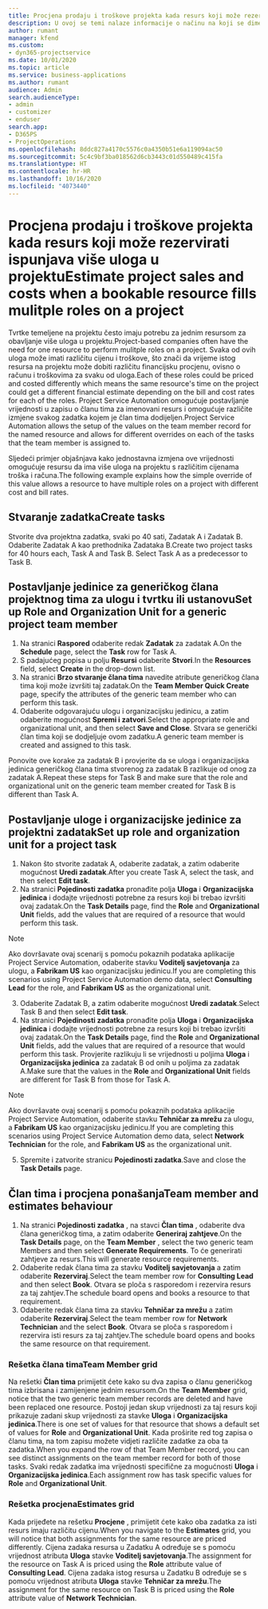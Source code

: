 ```yaml
---
title: Procjena prodaju i troškove projekta kada resurs koji može rezervirati ispunjava više uloga u projektu
description: U ovoj se temi nalaze informacije o načinu na koji se dimenzije mogu upotrebljavati za podršku određivanju cijena i troškova za resurs koji ispunjava višestruke uloge u projektu.
author: rumant
manager: kfend
ms.custom:
- dyn365-projectservice
ms.date: 10/01/2020
ms.topic: article
ms.service: business-applications
ms.author: rumant
audience: Admin
search.audienceType:
- admin
- customizer
- enduser
search.app:
- D365PS
- ProjectOperations
ms.openlocfilehash: 8ddc827a4170c5576c0a4350b51e6a119094ac50
ms.sourcegitcommit: 5c4c9bf3ba018562d6cb3443c01d550489c415fa
ms.translationtype: HT
ms.contentlocale: hr-HR
ms.lasthandoff: 10/16/2020
ms.locfileid: "4073440"
---
```

# <a name="estimate-project-sales-and-costs-when-a-bookable-resource-fills-mulitple-roles-on-a-project"></a><span data-ttu-id="a4f52-103">Procjena prodaju i troškove projekta kada resurs koji može rezervirati ispunjava više uloga u projektu</span><span class="sxs-lookup"><span data-stu-id="a4f52-103">Estimate project sales and costs when a bookable resource fills mulitple roles on a project</span></span> 

<span data-ttu-id="a4f52-104">Tvrtke temeljene na projektu često imaju potrebu za jednim resursom za obavljanje više uloga u projektu.</span><span class="sxs-lookup"><span data-stu-id="a4f52-104">Project-based companies often have the need for one resource to perform mulitple roles on a project.</span></span> <span data-ttu-id="a4f52-105">Svaka od ovih uloga može imati različitu cijenu i troškove, što znači da vrijeme istog resursa na projektu može dobiti različitu financijsku procjenu, ovisno o računu i troškovima za svaku od uloga.</span><span class="sxs-lookup"><span data-stu-id="a4f52-105">Each of these roles could be priced and costed differently which means the same resource's time on the project could get a different financial estimate depending on the bill and cost rates for each of the roles.</span></span> <span data-ttu-id="a4f52-106">Project Service Automation omogućuje postavljanje vrijednosti u zapisu o članu tima za imenovani resurs i omogućuje različite izmjene svakog zadatka kojem je član tima dodijeljen.</span><span class="sxs-lookup"><span data-stu-id="a4f52-106">Project Service Automation allows the setup of the values on the team member record for the named resource and allows for different overrides on each of the tasks that the team member is assigned to.</span></span>

<span data-ttu-id="a4f52-107">Sljedeći primjer objašnjava kako jednostavna izmjena ove vrijednosti omogućuje resursu da ima više uloga na projektu s različitim cijenama troška i računa.</span><span class="sxs-lookup"><span data-stu-id="a4f52-107">The following example  explains how the simple override of this value allows a resource to have multiple roles on a project with different cost and bill rates.</span></span>

## <a name="create-tasks"></a><span data-ttu-id="a4f52-108">Stvaranje zadatka</span><span class="sxs-lookup"><span data-stu-id="a4f52-108">Create tasks</span></span>
<span data-ttu-id="a4f52-109">Stvorite dva projektna zadatka, svaki po 40 sati, Zadatak A i Zadatak B. Odaberite Zadatak A kao prethodnika Zadataka B.</span><span class="sxs-lookup"><span data-stu-id="a4f52-109">Create two project tasks for 40 hours each, Task A and Task B. Select Task A as a predecessor to Task B.</span></span>

## <a name="set-up-role-and-organization-unit-for-a-generic-project-team-member"></a><span data-ttu-id="a4f52-110">Postavljanje jedinice za generičkog člana projektnog tima za ulogu i tvrtku ili ustanovu</span><span class="sxs-lookup"><span data-stu-id="a4f52-110">Set up Role and Organization Unit for a generic project team member</span></span>

1. <span data-ttu-id="a4f52-111">Na stranici **Raspored** odaberite redak **Zadatak** za zadatak A.</span><span class="sxs-lookup"><span data-stu-id="a4f52-111">On the **Schedule** page, select the **Task** row for Task A.</span></span> 
2. <span data-ttu-id="a4f52-112">S padajućeg popisa u polju **Resursi** odaberite **Stvori**.</span><span class="sxs-lookup"><span data-stu-id="a4f52-112">In the **Resources** field, select **Create** in the drop-down list.</span></span>
3. <span data-ttu-id="a4f52-113">Na stranici **Brzo stvaranje člana tima** navedite atribute generičkog člana tima koji može izvršiti taj zadatak.</span><span class="sxs-lookup"><span data-stu-id="a4f52-113">On the **Team Member Quick Create** page, specify the attributes of the generic team member who can perform this task.</span></span>
4. <span data-ttu-id="a4f52-114">Odaberite odgovarajuću ulogu i organizacijsku jedinicu, a zatim odaberite mogućnost **Spremi i zatvori**.</span><span class="sxs-lookup"><span data-stu-id="a4f52-114">Select the appropriate role and organizational unit, and then select **Save and Close**.</span></span> <span data-ttu-id="a4f52-115">Stvara se generički član tima koji se dodjeljuje ovom zadatku.</span><span class="sxs-lookup"><span data-stu-id="a4f52-115">A generic team member is created and assigned to this task.</span></span> 

<span data-ttu-id="a4f52-116">Ponovite ove korake za zadatak B i provjerite da se uloga i organizacijska jedinica generičkog člana tima stvorenog za zadatak B razlikuje od onog za zadatak A.</span><span class="sxs-lookup"><span data-stu-id="a4f52-116">Repeat these steps for Task B and make sure that the role and organizational unit on the generic team member created for Task B is different than Task A.</span></span> 

## <a name="set-up-role-and-organization-unit-for-a-project-task"></a><span data-ttu-id="a4f52-117">Postavljanje uloge i organizacijske jedinice za projektni zadatak</span><span class="sxs-lookup"><span data-stu-id="a4f52-117">Set up role and organization unit for a project task</span></span>

1. <span data-ttu-id="a4f52-118">Nakon što stvorite zadatak A, odaberite zadatak, a zatim odaberite mogućnost **Uredi zadatak**.</span><span class="sxs-lookup"><span data-stu-id="a4f52-118">After you create Task A, select the task, and then select **Edit task**.</span></span>
2. <span data-ttu-id="a4f52-119">Na stranici **Pojedinosti zadatka** pronađite polja **Uloga** i **Organizacijska jedinica** i dodajte vrijednosti potrebne za resurs koji bi trebao izvršiti ovaj zadatak.</span><span class="sxs-lookup"><span data-stu-id="a4f52-119">On the **Task Details** page, find the **Role** and **Organizational Unit** fields, add the values that are required of a resource that would perform this task.</span></span> 

  > [!NOTE]
  > <span data-ttu-id="a4f52-120">Ako dovršavate ovaj scenarij s pomoću pokaznih podataka aplikacije Project Service Automation, odaberite stavku **Voditelj savjetovanja** za ulogu, a **Fabrikam US** kao organizacijsku jedinicu.</span><span class="sxs-lookup"><span data-stu-id="a4f52-120">If you are completing this scenarios using Project Service Automation demo data, select **Consulting Lead** for the role, and **Fabrikam US** as the organizational unit.</span></span>

3. <span data-ttu-id="a4f52-121">Odaberite Zadatak B, a zatim odaberite mogućnost **Uredi zadatak**.</span><span class="sxs-lookup"><span data-stu-id="a4f52-121">Select Task B and then select **Edit task**.</span></span>
4. <span data-ttu-id="a4f52-122">Na stranici **Pojedinosti zadatka** pronađite polja **Uloga** i **Organizacijska jedinica** i dodajte vrijednosti potrebne za resurs koji bi trebao izvršiti ovaj zadatak.</span><span class="sxs-lookup"><span data-stu-id="a4f52-122">On the **Task Details** page, find the **Role** and **Organizational Unit** fields, add the values that are required of a resource that would perform this task.</span></span> <span data-ttu-id="a4f52-123">Provjerite razlikuju li se vrijednosti u poljima **Uloga** i **Organizacijska jedinica** za zadatak B od onih u poljima za zadatak A.</span><span class="sxs-lookup"><span data-stu-id="a4f52-123">Make sure that the values in the **Role** and **Organizational Unit** fields are different for Task B from those for Task A.</span></span> 

  > [!NOTE]
  > <span data-ttu-id="a4f52-124">Ako dovršavate ovaj scenarij s pomoću pokaznih podataka aplikacije Project Service Automation, odaberite stavku **Tehničar za mrežu** za ulogu, a **Fabrikam US** kao organizacijsku jedinicu.</span><span class="sxs-lookup"><span data-stu-id="a4f52-124">If you are completing this scenarios using Project Service Automation demo data, select **Network Technician** for the role, and **Fabrikam US** as the organizational unit.</span></span>

5. <span data-ttu-id="a4f52-125">Spremite i zatvorite stranicu **Pojedinosti zadatka**.</span><span class="sxs-lookup"><span data-stu-id="a4f52-125">Save and close the **Task Details** page.</span></span> 

## <a name="team-member-and-estimates-behaviour"></a><span data-ttu-id="a4f52-126">Član tima i procjena ponašanja</span><span class="sxs-lookup"><span data-stu-id="a4f52-126">Team member and estimates behaviour</span></span> 

1. <span data-ttu-id="a4f52-127">Na stranici **Pojedinosti zadatka** , na stavci **Član tima** , odaberite dva člana generičkog tima, a zatim odaberite **Generiraj zahtjeve**.</span><span class="sxs-lookup"><span data-stu-id="a4f52-127">On the **Task Details** page, on the **Team Member** , select the two generic team Members and then select **Generate Requirements**.</span></span> <span data-ttu-id="a4f52-128">To će generirati zahtjeve za resurs.</span><span class="sxs-lookup"><span data-stu-id="a4f52-128">This will generate resource requirements.</span></span> 
2. <span data-ttu-id="a4f52-129">Odaberite redak člana tima za stavku **Voditelj savjetovanja** a zatim odaberite **Rezerviraj**.</span><span class="sxs-lookup"><span data-stu-id="a4f52-129">Select the team member row for **Consulting Lead** and then select **Book**.</span></span> <span data-ttu-id="a4f52-130">Otvara se ploča s rasporedom i rezervira resurs za taj zahtjev.</span><span class="sxs-lookup"><span data-stu-id="a4f52-130">The schedule board opens and books a resource to that requirement.</span></span>
3. <span data-ttu-id="a4f52-131">Odaberite redak člana tima za stavku **Tehničar za mrežu** a zatim odaberite **Rezerviraj**.</span><span class="sxs-lookup"><span data-stu-id="a4f52-131">Select the team member row for **Network Technician** and the select **Book**.</span></span> <span data-ttu-id="a4f52-132">Otvara se ploča s rasporedom i rezervira isti resurs za taj zahtjev.</span><span class="sxs-lookup"><span data-stu-id="a4f52-132">The schedule board opens and books the same resource on that requirement.</span></span>

### <a name="team-member-grid"></a><span data-ttu-id="a4f52-133">Rešetka člana tima</span><span class="sxs-lookup"><span data-stu-id="a4f52-133">Team Member grid</span></span> 
<span data-ttu-id="a4f52-134">Na rešetki **Član tima** primijetit ćete kako su dva zapisa o članu generičkog tima izbrisana i zamijenjene jednim resursom.</span><span class="sxs-lookup"><span data-stu-id="a4f52-134">On the **Team Member** grid, notice that the two generic team member records are deleted and have been replaced one resource.</span></span> <span data-ttu-id="a4f52-135">Postoji jedan skup vrijednosti za taj resurs koji prikazuje zadani skup vrijednosti za stavke **Uloga** i **Organizacijska jedinica**.</span><span class="sxs-lookup"><span data-stu-id="a4f52-135">There is one set of values for that resource that shows a default set of values for **Role** and **Organizational Unit**.</span></span>
<span data-ttu-id="a4f52-136">Kada proširite red tog zapisa o članu tima, na tom zapisu možete vidjeti različite zadatke za oba ta zadatka.</span><span class="sxs-lookup"><span data-stu-id="a4f52-136">When you expand the row of that Team Member record, you can see distinct assignments on the team member record for both of those tasks.</span></span> <span data-ttu-id="a4f52-137">Svaki redak zadatka ima vrijednosti specifične za mogućnosti **Uloga** i **Organizacijska jedinica**.</span><span class="sxs-lookup"><span data-stu-id="a4f52-137">Each assignment row has task specific values for **Role** and **Organizational Unit**.</span></span> 

### <a name="estimates-grid"></a><span data-ttu-id="a4f52-138">Rešetka procjena</span><span class="sxs-lookup"><span data-stu-id="a4f52-138">Estimates grid</span></span> 
<span data-ttu-id="a4f52-139">Kada prijeđete na rešetku **Procjene** , primijetit ćete kako oba zadatka za isti resurs imaju različitu cijenu.</span><span class="sxs-lookup"><span data-stu-id="a4f52-139">When you navigate to the **Estimates** grid, you will notice that both assignments for the same resource are priced differently.</span></span>
<span data-ttu-id="a4f52-140">Cijena zadaka resursa u Zadatku A određuje se s pomoću vrijednost atributa **Uloga** stavke **Voditelj savjetovanja**.</span><span class="sxs-lookup"><span data-stu-id="a4f52-140">The assignment for the resource on Task A is priced using the **Role** attribute value of **Consulting Lead**.</span></span> <span data-ttu-id="a4f52-141">Cijena zadaka istog resursa u Zadatku B određuje se s pomoću vrijednost atributa **Uloga** stavke **Tehničar za mrežu**.</span><span class="sxs-lookup"><span data-stu-id="a4f52-141">The assignment for the same resource on Task B is priced using the **Role** attribute value of **Network Technician**.</span></span>





